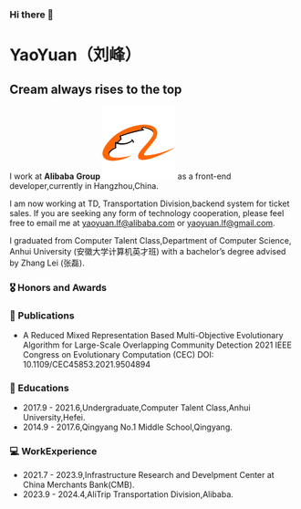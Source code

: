 ### Hi there 👋

<!--
**yaoyuanArtemis/yaoyuanArtemis** is a ✨ _special_ ✨ repository because its `README.md` (this file) appears on your GitHub profile.

Here are some ideas to get you started:

- 🔭 I’m currently working on ...
- 🌱 I’m currently learning ...
- 👯 I’m looking to collaborate on ...
- 🤔 I’m looking for help with ...
- 💬 Ask me about ...
- 📫 How to reach me: ...
- 😄 Pronouns: ...
- ⚡ Fun fact: ...
-->
# YaoYuan（刘峰）

## Cream always rises to the top

I work at **Alibaba** **Group** ![alibaba](https://raw.githubusercontent.com/yaoyuanArtemis/imgages/main/alibabagroup-icon.svg) as a front-end developer,currently in Hangzhou,China.

I am now working at TD, Transportation Division,backend system for ticket sales. If you are seeking any form of technology cooperation, please feel free to email me at yaoyuan.lf@alibaba.com or yaoyuan.lf@gmail.com.

I graduated from Computer Talent Class,Department of Computer Science, Anhui University (安徽大学计算机英才班) with a bachelor’s degree advised by Zhang Lei (张磊). 


### 🎖 Honors and Awards

### 📝 Publications
 + A Reduced Mixed Representation Based Multi-Objective Evolutionary Algorithm for Large-Scale Overlapping Community Detection 2021 IEEE Congress on Evolutionary Computation (CEC)   DOI: 10.1109/CEC45853.2021.9504894
### 📖 Educations
 + 2017.9 - 2021.6,Undergraduate,Computer Talent Class,Anhui University,Hefei.
 + 2014.9 - 2017.6,Qingyang No.1 Middle School,Qingyang. 

### 💻 WorkExperience
 + 2021.7 - 2023.9,Infrastructure Research and Develpment Center at China Merchants Bank(CMB).
 + 2023.9 - 2024.4,AliTrip Transportation Division,Alibaba.
